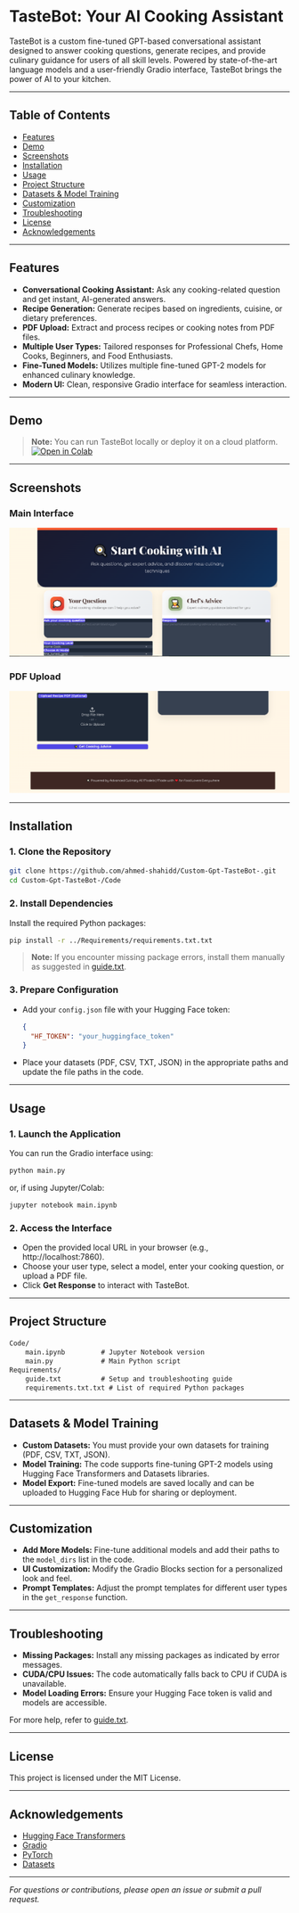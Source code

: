 # TasteBot: Your AI Cooking Assistant


TasteBot is a custom fine-tuned GPT-based conversational assistant designed to answer cooking questions, generate recipes, and provide culinary guidance for users of all skill levels. Powered by state-of-the-art language models and a user-friendly Gradio interface, TasteBot brings the power of AI to your kitchen.

---

## Table of Contents

- [Features](#features)
- [Demo](#demo)
- [Screenshots](#screenshots)
- [Installation](#installation)
- [Usage](#usage)
- [Project Structure](#project-structure)
- [Datasets & Model Training](#datasets--model-training)
- [Customization](#customization)
- [Troubleshooting](#troubleshooting)
- [License](#license)
- [Acknowledgements](#acknowledgements)

---

## Features

- **Conversational Cooking Assistant:** Ask any cooking-related question and get instant, AI-generated answers.
- **Recipe Generation:** Generate recipes based on ingredients, cuisine, or dietary preferences.
- **PDF Upload:** Extract and process recipes or cooking notes from PDF files.
- **Multiple User Types:** Tailored responses for Professional Chefs, Home Cooks, Beginners, and Food Enthusiasts.
- **Fine-Tuned Models:** Utilizes multiple fine-tuned GPT-2 models for enhanced culinary knowledge.
- **Modern UI:** Clean, responsive Gradio interface for seamless interaction.

---

## Demo

> **Note:** You can run TasteBot locally or deploy it on a cloud platform.  
> [![Open in Colab](https://colab.research.google.com/assets/colab-badge.svg)](https://colab.research.google.com/)

---

## Screenshots

### Main Interface

![TasteBot Main Interface](/Screenshots/main%20interface.png)


### PDF Upload

![TasteBot PDF Upload](/Screenshots/pdf%20upload.png)

---

## Installation

### 1. Clone the Repository

```sh
git clone https://github.com/ahmed-shahidd/Custom-Gpt-TasteBot-.git
cd Custom-Gpt-TasteBot-/Code
```

### 2. Install Dependencies

Install the required Python packages:

```sh
pip install -r ../Requirements/requirements.txt.txt
```

> **Note:** If you encounter missing package errors, install them manually as suggested in [guide.txt](../Requirements/guide.txt).

### 3. Prepare Configuration

- Add your `config.json` file with your Hugging Face token:
    ```json
    {
      "HF_TOKEN": "your_huggingface_token"
    }
    ```
- Place your datasets (PDF, CSV, TXT, JSON) in the appropriate paths and update the file paths in the code.

---

## Usage

### 1. Launch the Application

You can run the Gradio interface using:

```sh
python main.py
```
or, if using Jupyter/Colab:

```sh
jupyter notebook main.ipynb
```

### 2. Access the Interface

- Open the provided local URL in your browser (e.g., http://localhost:7860).
- Choose your user type, select a model, enter your cooking question, or upload a PDF file.
- Click **Get Response** to interact with TasteBot.

---

## Project Structure

```
Code/
    main.ipynb         # Jupyter Notebook version
    main.py            # Main Python script
Requirements/
    guide.txt          # Setup and troubleshooting guide
    requirements.txt.txt # List of required Python packages
```

---

## Datasets & Model Training

- **Custom Datasets:** You must provide your own datasets for training (PDF, CSV, TXT, JSON).
- **Model Training:** The code supports fine-tuning GPT-2 models using Hugging Face Transformers and Datasets libraries.
- **Model Export:** Fine-tuned models are saved locally and can be uploaded to Hugging Face Hub for sharing or deployment.

---

## Customization

- **Add More Models:** Fine-tune additional models and add their paths to the `model_dirs` list in the code.
- **UI Customization:** Modify the Gradio Blocks section for a personalized look and feel.
- **Prompt Templates:** Adjust the prompt templates for different user types in the `get_response` function.

---

## Troubleshooting

- **Missing Packages:** Install any missing packages as indicated by error messages.
- **CUDA/CPU Issues:** The code automatically falls back to CPU if CUDA is unavailable.
- **Model Loading Errors:** Ensure your Hugging Face token is valid and models are accessible.

For more help, refer to [guide.txt](../Requirements/guide.txt).

---

## License

This project is licensed under the MIT License. 

---

## Acknowledgements

- [Hugging Face Transformers](https://huggingface.co/transformers/)
- [Gradio](https://gradio.app/)
- [PyTorch](https://pytorch.org/)
- [Datasets](https://huggingface.co/docs/datasets/)

---

*For questions or contributions, please open an issue or submit a pull request.*
